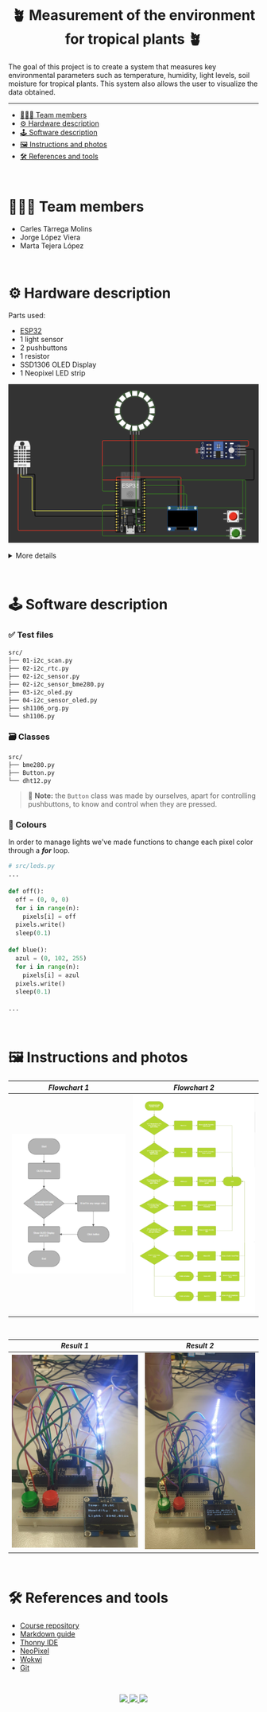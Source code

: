 <h1 align="center">
    🪴 Measurement of the environment for tropical plants 🪴
</h1>

The goal of this project is to create a system that measures key environmental parameters such as temperature, humidity, light levels, soil moisture for tropical plants. This system also allows the user to visualize the data obtained.

---

- [🧑‍🧑‍🧒 Team members](#-team-members)
- [⚙️ Hardware description](#️-hardware-description)
- [🕹️ Software description](#️-software-description)
- [🖼️ Instructions and photos](#️-instructions-and-photos)
- [🛠️ References and tools](#️-references-and-tools)

&nbsp;

# 🧑‍🧑‍🧒 Team members

- Carles Tàrrega Molins
- Jorge López Viera
- Marta Tejera López

&nbsp;

# ⚙️ Hardware description

Parts used:

- [ESP32](/assets/esp32.png)
- 1 light sensor
- 2 pushbuttons
- 1 resistor
- SSD1306 OLED Display
- 1 Neopixel LED strip

![image](/assets/circuit.png)

<details>
  <summary>More details</summary>
    - For NeoPixel, 1 pin for voltage, other for ground, and the last connected to any digital input. <br>
    - 2 of the 4 pushbuttons pins must be disconnected, the other 2 can be connected to any digital input. <br>
    - Since OLED display requires I2C commmunications we need to connect the correspond pins to SDA and SCL, pins 21 and 22.
</details>

&nbsp;

# 🕹️ Software description

### ✅ Test files

```
src/
├── 01-i2c_scan.py
├── 02-i2c_rtc.py
├── 02-i2c_sensor.py
├── 02-i2c_sensor_bme280.py
├── 03-i2c_oled.py
├── 04-i2c_sensor_oled.py
├── sh1106_org.py
└── sh1106.py
```

### 🗃️ Classes

```
src/
├── bme280.py
├── Button.py
└── dht12.py
```

> 📝 **Note:** the `Button` class was made by ourselves, apart for controlling pushbuttons, to know and control when they are pressed.

### 🎨 Colours

In order to manage lights we've made functions to change each pixel color through a **_for_** loop.

```python
# src/leds.py
...

def off():
  off = (0, 0, 0)
  for i in range(n):
    pixels[i] = off
  pixels.write()
  sleep(0.1)

def blue():
  azul = (0, 102, 255)
  for i in range(n):
    pixels[i] = azul
  pixels.write()
  sleep(0.1)

...
```

&nbsp;

# 🖼️ Instructions and photos

|           **_Flowchart 1_**           |           **_Flowchart 2_**           |
| :-----------------------------------: | :-----------------------------------: |
| ![flowchart1](/assets/flowchart1.png) | ![flowchart2](/assets/flowchart2.png) |

&nbsp;

|          **_Result 1_**          |          **_Result 2_**          |
| :------------------------------: | :------------------------------: |
| ![result1](/assets/result1.jpeg) | ![result2](/assets/result2.jpeg) |

&nbsp;

# 🛠️ References and tools

- [Course repository](https://github.com/tomas-fryza/esp-micropython)
- [Markdown guide](https://www.markdownguide.org/)
- [Thonny IDE](https://thonny.org/)
- [NeoPixel](https://docs.micropython.org/en/latest/esp8266/tutorial/neopixel.html)
- [Wokwi](https://wokwi.com/micropython)
- [Git](https://www.w3schools.com/git/)

&nbsp;

<div align="center">
    <a href="https://www.vut.cz/en/">
        <img src="https://img.shields.io/badge/BUT-FEEC-pass?style=for-the-badge&logo=fontawesome&logoColor=%23ffffff&labelColor=%23d12d34&color=%23173ba0">
    </a>
    <a href="https://en.wikipedia.org/wiki/ESP32">
        <img src="https://img.shields.io/badge/ESP32-board?style=for-the-badge&logo=opensourcehardware&logoColor=%23ffffff&label=Board&labelColor=%23494d64&color=%23f5a97f">
    </a>
    <a href="https://micropython.org/">
        <img src="https://img.shields.io/badge/MicroPython-board?style=for-the-badge&logo=micropython&labelColor=%232a2628&color=%23ffffff">
    </a>
</div>
